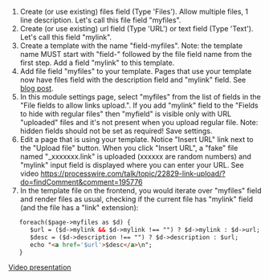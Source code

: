 1. Create (or use existing) files field (Type 'Files'). Allow multiple files, 1 line description.
   Let's call this file field "myfiles".
2. Create (or use existing) url field (Type 'URL') or text field (Type 'Text').
   Let's call this field "mylink".
3. Create a template with the name "field-myfiles". Note: the template name MUST start with "field-"
   followed by the file field name from the first step. Add a field "mylink" to this template.
4. Add file field "myfiles" to your template. Pages that use your template now have files field with the
   description field and "mylink" field. See [blog post](https://processwire.com/blog/posts/pw-3.0.142/).
5. In this module settings page, select "myfiles" from the list of fields in the "File fields to allow links upload.".
   If you add "mylink" field to the "Fields to hide with regular files" then "myfield" is visible only with URL 
   "uploaded" files and it's not present when you upload regular file. Note: hidden fields should not be set as
   required! Save settings.
6. Edit a page that is using your template. Notice "Insert URL" link next to the "Upload file" button. When you
   click "Insert URL", a "fake" file named "_xxxxxxx.link" is uploaded (xxxxxx are random numbers) and "mylink"
   input field is displayed where you can enter your URL. 
   See video https://processwire.com/talk/topic/22829-link-upload/?do=findComment&comment=195776
7. In the template file on the frontend, you would iterate over "myfiles" field and render files as
   usual, checking if the current file has "mylink" field (and the file has a "link" extension):

~~~html
   foreach($page->myfiles as $d) {
	  $url = ($d->mylink && $d->mylink !== "") ? $d->mylink : $d->url;
	  $desc = ($d->description !== "") ? $d->description : $url;
	  echo "<a href='$url'>$desc</a>\n";
   }
~~~

[Video presentation](https://s3.us-west-2.amazonaws.com/processwire-forums/monthly_2020_01/urlupload.thumb.gif.90f1fd84e88ac2b241968ec9acd8811c.gif)
